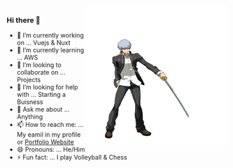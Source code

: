 <img align="right" alt="GIF" src="me.gif" width="320" height="320" />

### Hi there 👋


- 🔭 I’m currently working on ... Vuejs & Nuxt 
- 🌱 I’m currently learning ... AWS
- 👯 I’m looking to collaborate on ... Projects 
- 🤔 I’m looking for help with ... Starting a Buisness
- 💬 Ask me about ... Anything
- 📫 How to reach me: ... My eamil in my profile or [Portfolio Website](https://godwyn.dev)
- 😄 Pronouns: ... He/Him
- ⚡ Fun fact: ... I play Volleyball & Chess

